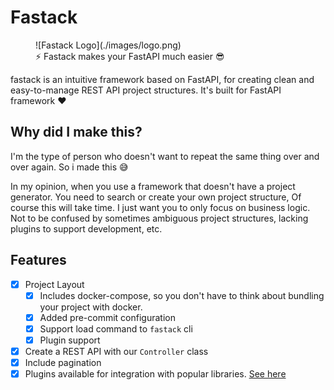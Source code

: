 # Fastack

<figure markdown>
  ![Fastack Logo](./images/logo.png)
  <figcaption>⚡ Fastack makes your FastAPI much easier 😎</figcaption>
</figure>

fastack is an intuitive framework based on FastAPI, for creating clean and easy-to-manage REST API project structures. It's built for FastAPI framework ❤️

## Why did I make this?

I'm the type of person who doesn't want to repeat the same thing over and over again. So i made this 😅

In my opinion, when you use a framework that doesn't have a project generator. You need to search or create your own project structure, Of course this will take time. I just want you to only focus on business logic. Not to be confused by sometimes ambiguous project structures, lacking plugins to support development, etc.

## Features

- [x] Project Layout
    * [x] Includes docker-compose, so you don't have to think about bundling your project with docker.
    * [x] Added pre-commit configuration
    * [x] Support load command to ``fastack`` cli
    * [x] Plugin support

- [x] Create a REST API with our ``Controller`` class
- [x] Include pagination
- [x] Plugins available for integration with popular libraries. [See here](./plugins.md)
